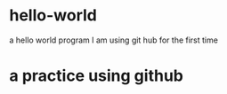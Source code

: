 # hello-world
a hello world program
I am using git hub for the first time
# a practice using github
